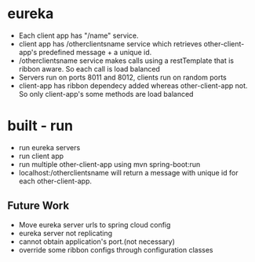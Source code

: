 # eureka
* Each client app has "/name" service. 
* client app has /otherclientsname service which retrieves other-client-app's predefined message + a unique id.
* /otherclientsname service makes calls using a restTemplate that is ribbon aware. So each call is load balanced
* Servers run on ports 8011 and 8012, clients run on random ports
* client-app has ribbon dependecy added whereas other-client-app not. So only client-app's some methods are load balanced

# built - run
* run eureka servers
* run client app
* run multiple other-client-app using mvn spring-boot:run
* localhost:<client-app-port>/otherclientsname will return a message with unique id for each other-client-app.

## Future Work
* Move eureka server urls to spring cloud config
* eureka server not replicating
* cannot obtain application's port.(not necessary)
* override some ribbon configs through configuration classes
